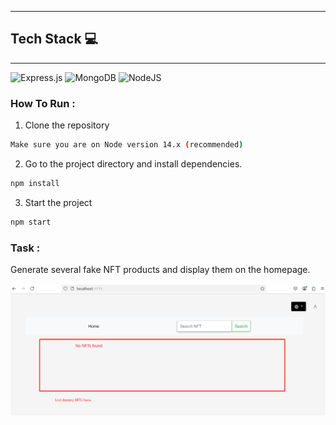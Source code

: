 
---

## Tech Stack 💻

---

![Express.js](https://img.shields.io/badge/express.js-%23404d59.svg?style=for-the-badge&logo=express&logoColor=%2361DAFB) <img alt="MongoDB" src ="https://img.shields.io/badge/MongoDB-4EA94B?style=for-the-badge&logo=mongodb&logoColor=white"/>
![NodeJS](https://img.shields.io/badge/node.js-6DA55F?style=for-the-badge&logo=node.js&logoColor=white)

### How To Run :

1. Clone the repository

```bash
Make sure you are on Node version 14.x (recommended)
```
2. Go to the project directory and install dependencies.

```bash
npm install
```

3. Start the project

```bash
npm start
```


### Task :

Generate several fake NFT products and display them on the homepage.
<div align="center">
<img  src = "./public/images/nft-task.png">
</div>